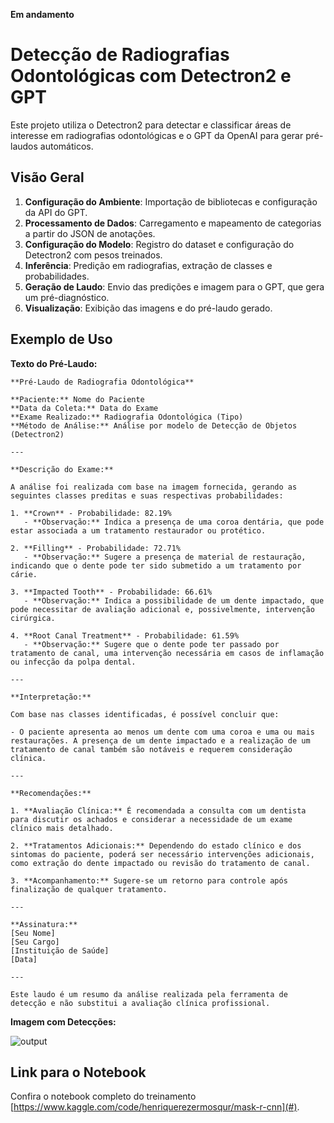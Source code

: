 **Em andamento**


# Detecção de Radiografias Odontológicas com Detectron2 e GPT

Este projeto utiliza o Detectron2 para detectar e classificar áreas de interesse em radiografias odontológicas e o GPT da OpenAI para gerar pré-laudos automáticos.

## Visão Geral

1. **Configuração do Ambiente**: Importação de bibliotecas e configuração da API do GPT.
2. **Processamento de Dados**: Carregamento e mapeamento de categorias a partir do JSON de anotações.
3. **Configuração do Modelo**: Registro do dataset e configuração do Detectron2 com pesos treinados.
4. **Inferência**: Predição em radiografias, extração de classes e probabilidades.
5. **Geração de Laudo**: Envio das predições e imagem para o GPT, que gera um pré-diagnóstico.
6. **Visualização**: Exibição das imagens e do pré-laudo gerado.

## Exemplo de Uso

**Texto do Pré-Laudo:**
```
**Pré-Laudo de Radiografia Odontológica**

**Paciente:** Nome do Paciente  
**Data da Coleta:** Data do Exame  
**Exame Realizado:** Radiografia Odontológica (Tipo)  
**Método de Análise:** Análise por modelo de Detecção de Objetos (Detectron2)

---

**Descrição do Exame:**

A análise foi realizada com base na imagem fornecida, gerando as seguintes classes preditas e suas respectivas probabilidades:

1. **Crown** - Probabilidade: 82.19%
   - **Observação:** Indica a presença de uma coroa dentária, que pode estar associada a um tratamento restaurador ou protético.

2. **Filling** - Probabilidade: 72.71%
   - **Observação:** Sugere a presença de material de restauração, indicando que o dente pode ter sido submetido a um tratamento por cárie.

3. **Impacted Tooth** - Probabilidade: 66.61%
   - **Observação:** Indica a possibilidade de um dente impactado, que pode necessitar de avaliação adicional e, possivelmente, intervenção cirúrgica.

4. **Root Canal Treatment** - Probabilidade: 61.59%
   - **Observação:** Sugere que o dente pode ter passado por tratamento de canal, uma intervenção necessária em casos de inflamação ou infecção da polpa dental.

---

**Interpretação:**

Com base nas classes identificadas, é possível concluir que:

- O paciente apresenta ao menos um dente com uma coroa e uma ou mais restaurações. A presença de um dente impactado e a realização de um tratamento de canal também são notáveis e requerem consideração clínica.

---

**Recomendações:**

1. **Avaliação Clínica:** É recomendada a consulta com um dentista para discutir os achados e considerar a necessidade de um exame clínico mais detalhado.
  
2. **Tratamentos Adicionais:** Dependendo do estado clínico e dos sintomas do paciente, poderá ser necessário intervenções adicionais, como extração do dente impactado ou revisão do tratamento de canal.

3. **Acompanhamento:** Sugere-se um retorno para controle após finalização de qualquer tratamento.

---

**Assinatura:**
[Seu Nome]  
[Seu Cargo]  
[Instituição de Saúde]  
[Data]  

---

Este laudo é um resumo da análise realizada pela ferramenta de detecção e não substitui a avaliação clínica profissional.
```


**Imagem com Detecções:**

![output](https://github.com/user-attachments/assets/04927dd7-9254-465b-9b78-ca3fad212f93)

## Link para o Notebook

Confira o notebook completo do treinamento [https://www.kaggle.com/code/henriquerezermosqur/mask-r-cnn](#).
